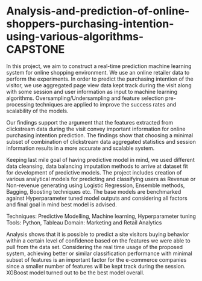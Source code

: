 # Analysis-and-prediction-of-online-shoppers-purchasing-intention-using-various-algorithms-CAPSTONE

In this project, we aim to construct a real-time prediction machine learning system for online shopping environment. We use an online retailer data to perform the experiments. In order to predict the purchasing intention of the visitor, we use aggregated page view data kept track during the visit along with some session and user information as input to machine learning algorithms. Oversampling/Undersampling and feature selection pre-processing techniques are applied to improve the success rates and scalability of the models. 

Our findings support the argument that the features extracted from clickstream data during the visit convey important information for online purchasing intention prediction. The findings show that choosing a minimal subset of combination of clickstream data aggregated statistics and session information results in a more accurate and scalable system.

Keeping last mile goal of having predictive model in mind, we used different data cleansing, data balancing imputation methods to arrive at dataset fit for development of predictive models. The project includes creation of various analytical models for predicting and classifying users as Revenue or Non-revenue generating using Logistic Regression, Ensemble methods, Bagging, Boosting techniques etc. The base models are benchmarked against Hyperparameter tuned model outputs and considering all factors and final goal in mind best model is advised.


Techniques: Predictive Modelling, Machine learning, Hyperparameter tuning
Tools: Python, Tableau
Domain: Marketing and Retail Analytics

Analysis shows that it is possible to predict a site visitors buying behavior within a certain level of confidence based on the features we were able to pull from the data set. Considering the real time usage of the proposed system, achieving better or similar classification performance with minimal subset of features is an important factor for the e-commerce companies since a smaller number of features will be kept track during the session. XGBoost model turned out to be the best model overall.
